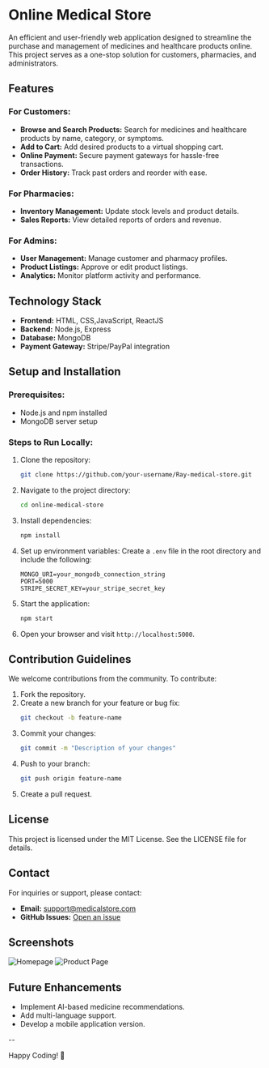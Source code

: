 # Online Medical Store  

An efficient and user-friendly web application designed to streamline the purchase and management of medicines and healthcare products online. This project serves as a one-stop solution for customers, pharmacies, and administrators.

## Features

### For Customers:
- **Browse and Search Products:** Search for medicines and healthcare products by name, category, or symptoms.
- **Add to Cart:** Add desired products to a virtual shopping cart.
- **Online Payment:** Secure payment gateways for hassle-free transactions.
- **Order History:** Track past orders and reorder with ease.

### For Pharmacies:
- **Inventory Management:** Update stock levels and product details.
- **Sales Reports:** View detailed reports of orders and revenue.

### For Admins:
- **User Management:** Manage customer and pharmacy profiles.
- **Product Listings:** Approve or edit product listings.
- **Analytics:** Monitor platform activity and performance.

## Technology Stack

- **Frontend:** HTML, CSS,JavaScript, ReactJS
- **Backend:** Node.js, Express
- **Database:** MongoDB
- **Payment Gateway:** Stripe/PayPal integration

## Setup and Installation

### Prerequisites:
- Node.js and npm installed
- MongoDB server setup

### Steps to Run Locally:
1. Clone the repository:
   ```bash
   git clone https://github.com/your-username/Ray-medical-store.git
   ```

2. Navigate to the project directory:
   ```bash
   cd online-medical-store
   ```

3. Install dependencies:
   ```bash
   npm install
   ```

4. Set up environment variables:
   Create a `.env` file in the root directory and include the following:
   ```env
   MONGO_URI=your_mongodb_connection_string
   PORT=5000
   STRIPE_SECRET_KEY=your_stripe_secret_key
   ```

5. Start the application:
   ```bash
   npm start
   ```

6. Open your browser and visit `http://localhost:5000`.

## Contribution Guidelines

We welcome contributions from the community. To contribute:
1. Fork the repository.
2. Create a new branch for your feature or bug fix:
   ```bash
   git checkout -b feature-name
   ```
3. Commit your changes:
   ```bash
   git commit -m "Description of your changes"
   ```
4. Push to your branch:
   ```bash
   git push origin feature-name
   ```
5. Create a pull request.

## License

This project is licensed under the MIT License. See the LICENSE file for details.

## Contact

For inquiries or support, please contact:
- **Email:** support@medicalstore.com
- **GitHub Issues:** [Open an issue](https://github.com/your-username/online-medical-store/issues)

## Screenshots

![Homepage](./screenshots/homepage.png)
![Product Page](./screenshots/product-page.png)

## Future Enhancements

- Implement AI-based medicine recommendations.
- Add multi-language support.
- Develop a mobile application version.

--

Happy Coding! 🚀
